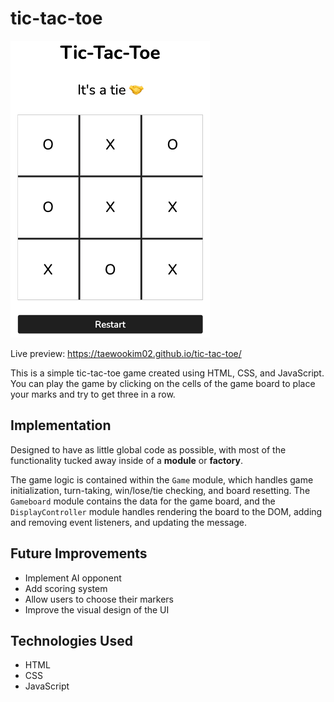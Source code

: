 # tic-tac-toe

![Preview of tic-tac-toew](preview.png)

Live preview: https://taewookim02.github.io/tic-tac-toe/

This is a simple tic-tac-toe game created using HTML, CSS, and JavaScript. You can play the game by clicking on the cells of the game board to place your marks and try to get three in a row.

## Implementation

Designed to have as little global code as possible, with most of the functionality tucked away inside of a <strong>module</strong> or <strong>factory</strong>.

The game logic is contained within the `Game` module, which handles game initialization, turn-taking, win/lose/tie checking, and board resetting. The `Gameboard` module contains the data for the game board, and the `DisplayController` module handles rendering the board to the DOM, adding and removing event listeners, and updating the message.

## Future Improvements

- Implement AI opponent
- Add scoring system
- Allow users to choose their markers
- Improve the visual design of the UI

## Technologies Used

- HTML
- CSS
- JavaScript
